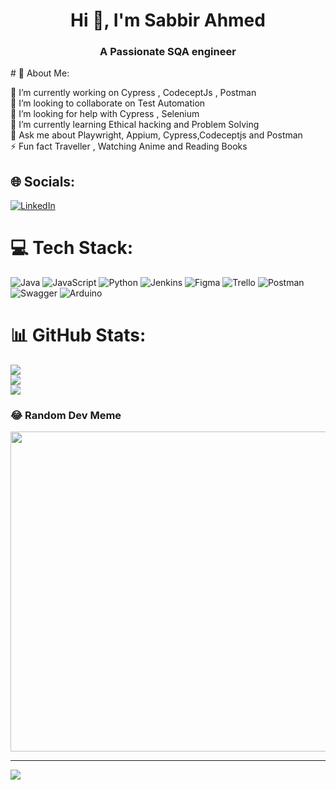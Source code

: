 <h1 align="center">Hi 👋, I'm Sabbir Ahmed</h1>
<h3 align="center">A Passionate SQA engineer</h3>
# 💫 About Me:

🔭 I’m currently working on Cypress , CodeceptJs , Postman<br>👯 I’m looking to collaborate on Test Automation<br>🤝 I’m looking for help with Cypress , Selenium<br>🌱 I’m currently learning Ethical hacking and Problem Solving<br>💬 Ask me about Playwright, Appium, Cypress,Codeceptjs and Postman<br>⚡ Fun fact Traveller , Watching Anime and Reading Books


## 🌐 Socials:
[![LinkedIn](https://img.shields.io/badge/LinkedIn-%230077B5.svg?logo=linkedin&logoColor=white)](https://linkedin.com/in/sabbir-ahmed133) 

# 💻 Tech Stack:
![Java](https://img.shields.io/badge/java-%23ED8B00.svg?style=for-the-badge&logo=java&logoColor=white) ![JavaScript](https://img.shields.io/badge/javascript-%23323330.svg?style=for-the-badge&logo=javascript&logoColor=%23F7DF1E) ![Python](https://img.shields.io/badge/python-3670A0?style=for-the-badge&logo=python&logoColor=ffdd54) ![Jenkins](https://img.shields.io/badge/jenkins-%232C5263.svg?style=for-the-badge&logo=jenkins&logoColor=white) 	![Figma](https://img.shields.io/badge/figma-%23F24E1E.svg?style=for-the-badge&logo=figma&logoColor=white) ![Trello](https://img.shields.io/badge/Trello-%23026AA7.svg?style=for-the-badge&logo=Trello&logoColor=white) ![Postman](https://img.shields.io/badge/Postman-FF6C37?style=for-the-badge&logo=postman&logoColor=white) ![Swagger](https://img.shields.io/badge/-Swagger-%23Clojure?style=for-the-badge&logo=swagger&logoColor=white) ![Arduino](https://img.shields.io/badge/-Arduino-00979D?style=for-the-badge&logo=Arduino&logoColor=white)
# 📊 GitHub Stats:
![](https://github-readme-stats.vercel.app/api?username=S4BB1R&theme=radical&hide_border=false&include_all_commits=true&count_private=false)<br/>
![](https://github-readme-streak-stats.herokuapp.com/?user=S4BB1R&theme=radical&hide_border=false)<br/>
![](https://github-readme-stats.vercel.app/api/top-langs/?username=S4BB1R&theme=radical&hide_border=false&include_all_commits=true&count_private=false&layout=compact)

### 😂 Random Dev Meme
<img src="https://random-memer.herokuapp.com/" width="512px"/>

---
[![](https://visitcount.itsvg.in/api?id=S4BB1R&icon=0&color=0)](https://visitcount.itsvg.in)

<!---
S4BB1R/S4BB1R is a ✨ special ✨ repository because its `README.md` (this file) appears on your GitHub profile.
You can click the Preview link to take a look at your changes.
--->

